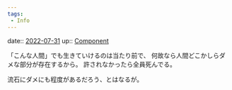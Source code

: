 ```yaml
---
tags:
 - Info
---
```


date:: [2022-07-31](Daily_Note/2022-07-31.md)
up:: [Component](../Bar/Novel/Chaos/Component.md)

「こんな人間」でも生きていけるのは当たり前で、
何故なら人間どこかしらダメな部分が存在するから。
許されなかったら全員死んでる。

流石にダメにも程度があるだろう、とはなるが。